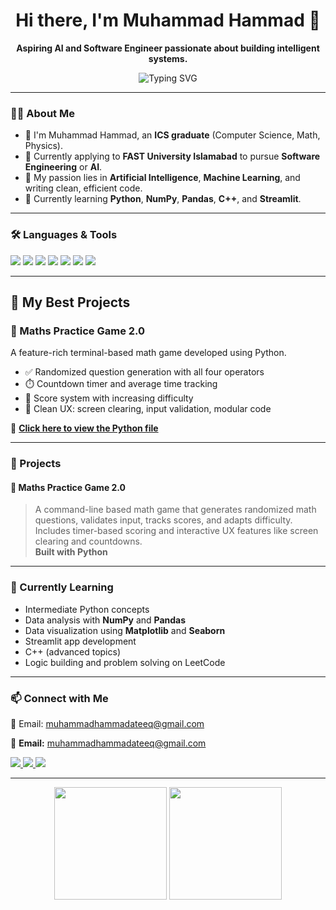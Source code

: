 <h1 align="center">Hi there, I'm Muhammad Hammad 👋</h1>

<p align="center">
  <b>Aspiring AI and Software Engineer passionate about building intelligent systems.</b>
</p>

<p align="center">
  <img src="https://readme-typing-svg.demolab.com?font=Fira+Code&pause=1000&center=true&vCenter=true&width=500&lines=Welcome+to+my+GitHub!;Learning+AI+%26+Software+Engineering;Lover+of+Python%2C+C%2B%2B%2C+and+Code+Crafting" alt="Typing SVG" />
</p>

---

### 👨‍🎓 About Me
- 📌 I'm Muhammad Hammad, an **ICS graduate** (Computer Science, Math, Physics).
- 🎯 Currently applying to **FAST University Islamabad** to pursue **Software Engineering** or **AI**.
- 🔭 My passion lies in **Artificial Intelligence**, **Machine Learning**, and writing clean, efficient code.
- 🧠 Currently learning **Python**, **NumPy**, **Pandas**, **C++**, and **Streamlit**.

---

### 🛠️ Languages & Tools

<p align="left">
  <a><img src="https://img.shields.io/badge/PYTHON-3776AB?style=for-the-badge&logo=python&logoColor=white" /></a>
  <a><img src="https://img.shields.io/badge/C++-00599C?style=for-the-badge&logo=c%2B%2B&logoColor=white" /></a>
  <a><img src="https://img.shields.io/badge/NUMPY-013243?style=for-the-badge&logo=numpy&logoColor=white" /></a>
  <a><img src="https://img.shields.io/badge/PANDAS-150458?style=for-the-badge&logo=pandas&logoColor=white" /></a>
  <a><img src="https://img.shields.io/badge/STREAMLIT-FF4B4B?style=for-the-badge&logo=streamlit&logoColor=white" /></a>
  <a><img src="https://img.shields.io/badge/VS%20CODE-007ACC?style=for-the-badge&logo=visual-studio-code&logoColor=white" /></a>
  <a><img src="https://img.shields.io/badge/GIT-F05032?style=for-the-badge&logo=git&logoColor=white" /></a>
</p>


---

## 🧠 My Best Projects

### 📌 Maths Practice Game 2.0

A feature-rich terminal-based math game developed using Python.

- ✅ Randomized question generation with all four operators
- ⏱️ Countdown timer and average time tracking
- 🎯 Score system with increasing difficulty
- 🧼 Clean UX: screen clearing, input validation, modular code

🔗 **[Click here to view the Python file](https://github.com/Hammad4122/Mini_Projects/blob/main/Maths%20Practice%20Game%202.0.py)**

---

### 📂 Projects

#### 🔢 Maths Practice Game 2.0
> A command-line based math game that generates randomized math questions, validates input, tracks scores, and adapts difficulty. Includes timer-based scoring and interactive UX features like screen clearing and countdowns.  
> **Built with Python**

---

### 🌱 Currently Learning

- Intermediate Python concepts
- Data analysis with **NumPy** and **Pandas**
- Data visualization using **Matplotlib** and **Seaborn**
- Streamlit app development
- C++ (advanced topics)
- Logic building and problem solving on LeetCode

---

### 📫 Connect with Me

📧 Email: muhammadhammadateeq@gmail.com

📧 **Email:** muhammadhammadateeq@gmail.com

<p align="left">
  <a href="https://www.linkedin.com/in/muhammad-hammad-ateeq-648ba5371/" target="_blank">
    <img src="https://img.shields.io/badge/LINKEDIN-0077B5?style=for-the-badge&logo=linkedin&logoColor=white" />
  </a>
  <a href="https://www.instagram.com/muhammad_hammad_python" target="_blank">
    <img src="https://img.shields.io/badge/INSTAGRAM-E4405F?style=for-the-badge&logo=instagram&logoColor=white" />
  </a>
  <a href="https://leetcode.com/u/Muhammad_Hammad_python/" target="_blank">
    <img src="https://img.shields.io/badge/LEETCODE-FFA116?style=for-the-badge&logo=leetcode&logoColor=black" />
  </a>
</p>

---

<p align="center">
  <img src="https://github-readme-stats.vercel.app/api?username=Hammad4122&show_icons=true&theme=radical" height="180"/>
  <img src="https://github-readme-stats.vercel.app/api/top-langs/?username=Hammad4122&layout=compact&theme=radical" height="180"/>
</p>

